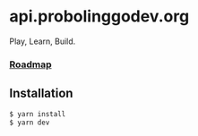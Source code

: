 # api.probolinggodev.org
Play, Learn, Build.
### [Roadmap](roadmap.md)

## Installation

```bash
$ yarn install
$ yarn dev
```
